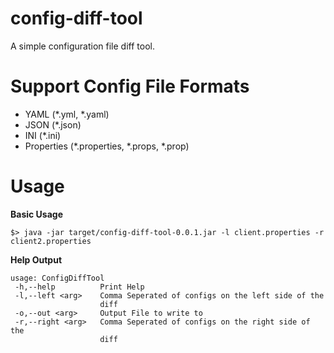 # config-diff-tool

A simple configuration file diff tool.

# Support Config File Formats

* YAML (*.yml, *.yaml)
* JSON (*.json)
* INI (*.ini)
* Properties (*.properties, *.props, *.prop)

# Usage

**Basic Usage**
```
$> java -jar target/config-diff-tool-0.0.1.jar -l client.properties -r client2.properties
```

**Help Output**
```
usage: ConfigDiffTool
 -h,--help          Print Help
 -l,--left <arg>    Comma Seperated of configs on the left side of the
                    diff
 -o,--out <arg>     Output File to write to
 -r,--right <arg>   Comma Seperated of configs on the right side of the
                    diff
```